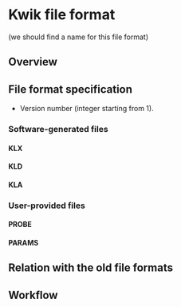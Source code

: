 Kwik file format
================

(we should find a name for this file format)


Overview
--------




File format specification
-------------------------

  * Version number (integer starting from 1).

  
### Software-generated files

  
#### KLX


#### KLD


#### KLA


### User-provided files


#### PROBE


#### PARAMS



  

Relation with the old file formats
----------------------------------



Workflow
--------





